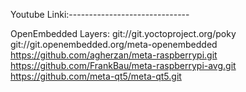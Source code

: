 Youtube Linki:------------------------------




OpenEmbedded Layers:
git://git.yoctoproject.org/poky
git://git.openembedded.org/meta-openembedded
https://github.com/agherzan/meta-raspberrypi.git
https://github.com/FrankBau/meta-raspberrypi-avg.git
https://github.com/meta-qt5/meta-qt5.git
